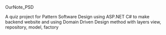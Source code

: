 OurNote_PSD

A quiz project for Pattern Software Design using ASP.NET C# to make backend website and using Domain Driven Design method with layers view, repository, model, factory
